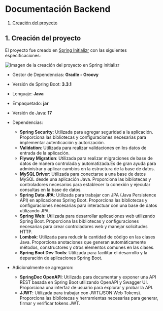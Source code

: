 # Documentación Backend

1. [Creación del proyecto](#1-creación-del-proyecto)  

## 1. Creación del proyecto

El proyecto fue creado en [Spring Initializr](https://start.spring.io/) con las siguientes especificaciones:

![Imagen de la creación del proyecto en Spring Initializr](./images/project/01.jpg)

- Gestor de Dependencias: **Gradle - Groovy**
- Versión de Spring Boot: **3.3.1**
- Lenguaje: **Java**
- Empaquetado: **jar**
- Versión de Java: **17**
- Dependencias:

  - **Spring Security**: Utilizada para agregar seguridad a la aplicación. Proporciona las bibliotecas y configuraciones necesarias para implementar autenticación y autorización.
  - **Validation**: Utilizada para realizar validaciones en los datos de entrada de la aplicación.
  - **Flyway Migration**: Utilizada para realizar migraciones de base de datos de manera controlada y automatizada.Es de gran ayuda para administrar y aplicar cambios en la estructura de la base de datos.
  - **MySQL  Driver**: Utilizada para conectarse a una base de datos MySQL desde una aplicación Java. Proporciona las bibliotecas y controladores necesarios para establecer la conexión y ejecutar consultas en la base de datos.
  - **Spring Data JPA**: Utilizada para trabajar con JPA (Java Persistence API) en aplicaciones Spring Boot. Proporciona las bibliotecas y configuraciones necesarias para interactuar con una base de datos utilizando JPA.
  - **Spring Web**: Utilizada para desarrollar aplicaciones web utilizando Spring Boot. Proporciona las bibliotecas y configuraciones necesarias para crear controladores web y manejar solicitudes HTTP.
  - **Lombok**: Utilizada para reducir la cantidad de código en las clases Java. Proporciona anotaciones que generan automáticamente métodos, constructores y otros elementos comunes en las clases.
  - **Spring Boot Dev Tools**: Utilizada para facilitar el desarrollo y la depuración de aplicaciones Spring Boot.

- Adicionalmente se agregaron:

  - **SpringDoc OpenAPI**: Utilizada para documentar y exponer una API REST basada en Spring Boot utilizando OpenAPI y Swagger UI. Proporciona una interfaz de usuario para explorar y probar la API.
  - **JJWT**: Utilizada para trabajar con JWT(JSON Web Tokens). Proporciona las bibliotecas y herramientas necesarias para generar, firmar y verificar tokens JWT.


